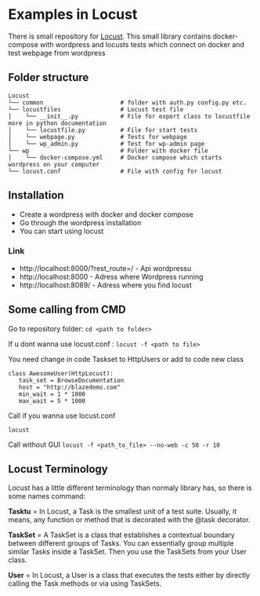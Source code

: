 # Examples in Locust
There is small repository for [Locust](https://locust.io/). This small library contains docker-compose with wordpress and locusts tests which connect on docker and test webpage from wordpress

## Folder structure
```
Locust
└── common                      # folder with auth.py config.py etc.
└── locustfiles                 # Locust test file 
│    └── __init__.py            # File for export class to locustfile more in python documentation
│    └── locustfile.py          # File for start tests
│    └── webpage.py             # Tests for webpage
│    └── wp_admin.py            # Test for wp-admin page
└── wp                          # Folder with docker file
│    └── docker-compose.yml     # Docker compose which starts wordpress on your computer
└── locust.conf                 # File with config for locust
```

## Installation
 - Create a wordpress with docker and docker compose
 - Go through the wordpress installation
 - You can start using locust

### Link
 - http://localhost:8000/?rest_route=/ - Api wordpressu
 - http://localhost:8000 - Adress where Wordpress running
 - http://localhost:8089/ - Adress where you find locust


## Some calling from CMD
Go to repository folder:
```cd <path to folder>```

If u dont wanna use locust.conf :
```locust -f <path to file>```

You need change in code Taskset to HttpUsers or add to code new class 

```
class AwesomeUser(HttpLocust):
   task_set = BrowseDocumentation
   host = "http://blazedemo.com"
   min_wait = 1 * 1000
   max_wait = 5 * 1000

```

Call if you wanna use locust.conf

```locust```

Call without GUI
```locust -f <path_to_file> --no-web -c 50 -r 10```


## Locust Terminology
Locust has a little different terminology than normaly library has, so there is some names command:

**Tasktu** = In Locust, a Task is the smallest unit of a test suite. Usually, it means, any function or method that is decorated with the @task decorator.

**TaskSet** = A TaskSet is a class that establishes a contextual boundary between different groups of Tasks. You can essentially group multiple similar Tasks inside a TaskSet. Then you use the TaskSets from your User class.

**User** = In Locust, a User is a class that executes the tests either by directly calling the Task methods or via using TaskSets.
